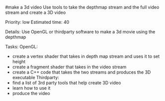 #make a 3d video
Use tools to take the depthmap stream and the full video stream and create a 3D video

Priority: low
Estimated time: 40

Details:
Use OpenGL or thirdparty software to make a 3d movie using the depthmap

Tasks:
OpenGL:
- create a vertex shader that takes in depth map stream and uses it to set height
- create a fragment shader that takes in the video stream
- create a C++ code that takes the two streams and produces the 3D executable
Thirdparty:
- find a list of 3rd party tools that help create 3D video
- learn how to use it
- produce the video

